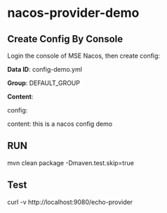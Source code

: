 # nacos-provider-demo

## Create Config By Console

Login the console of MSE Nacos, then create config:

**Data ID**: config-demo.yml

**Group**: DEFAULT_GROUP

**Content**:

config:

  content: this is a nacos config demo

## RUN
mvn clean package -Dmaven.test.skip=true
## Test
curl -v http://localhost:9080/echo-provider